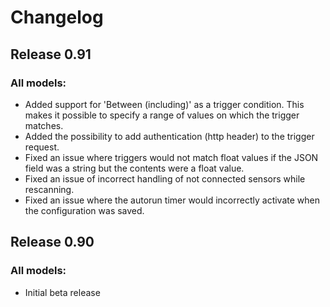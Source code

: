# Changelog

## Release 0.91

### All models:
- Added support for 'Between (including)' as a trigger condition. This makes it possible to specify a range of values on which the trigger matches.
- Added the possibility to add authentication (http header) to the trigger request.
- Fixed an issue where triggers would not match float values if the JSON field was a string but the contents were a float value.
- Fixed an issue of incorrect handling of not connected sensors while rescanning.
- Fixed an issue where the autorun timer would incorrectly activate when the configuration was saved.

## Release 0.90

### All models:
- Initial beta release
